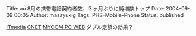 Title: au 8月の携帯電話契約者数、３ヶ月ぶりに純増数トップ
Date: 2004-09-09 00:05
Author: masayukig
Tags: PHS-Mobile-Phone
Status: published

[ITmedia](http://itpro.nikkeibp.co.jp/free/NNM/NEWS/20040907/149589/)
[CNET](http://japan.cnet.com/news/com/story/0,2000047668,20072264,00.htm)
[MYCOM PC WEB](http://pcweb.mycom.co.jp/news/2004/09/07/008.html)
ダブル定額の効果？
